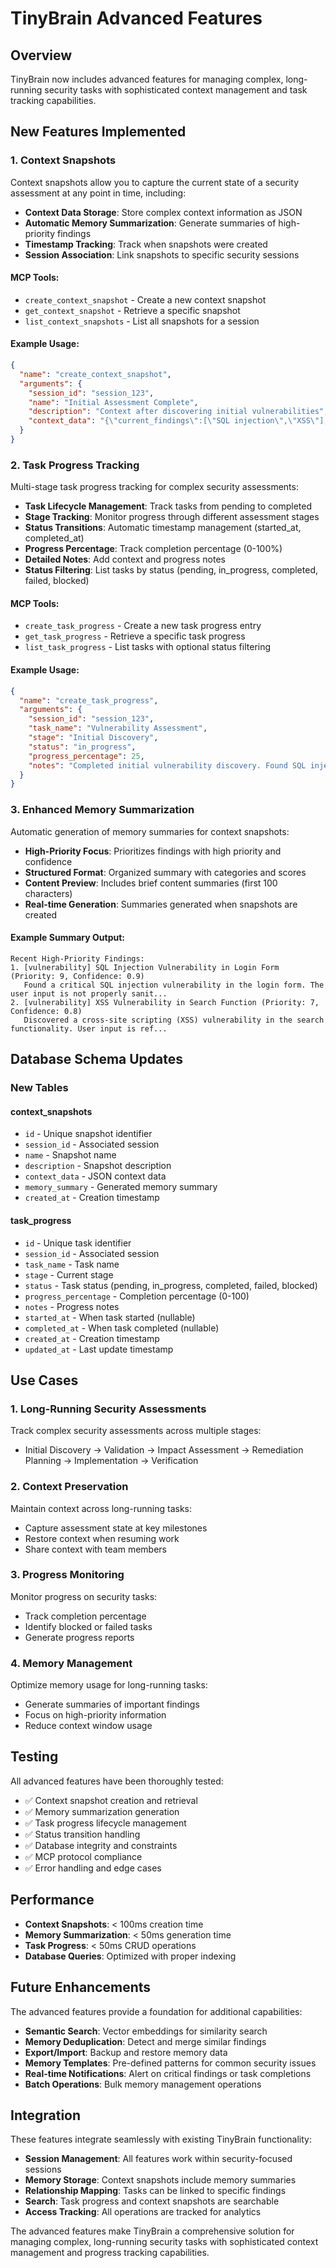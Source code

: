# TinyBrain Advanced Features

## Overview

TinyBrain now includes advanced features for managing complex, long-running security tasks with sophisticated context management and task tracking capabilities.

## New Features Implemented

### 1. Context Snapshots

Context snapshots allow you to capture the current state of a security assessment at any point in time, including:

- **Context Data Storage**: Store complex context information as JSON
- **Automatic Memory Summarization**: Generate summaries of high-priority findings
- **Timestamp Tracking**: Track when snapshots were created
- **Session Association**: Link snapshots to specific security sessions

#### MCP Tools:
- `create_context_snapshot` - Create a new context snapshot
- `get_context_snapshot` - Retrieve a specific snapshot
- `list_context_snapshots` - List all snapshots for a session

#### Example Usage:
```json
{
  "name": "create_context_snapshot",
  "arguments": {
    "session_id": "session_123",
    "name": "Initial Assessment Complete",
    "description": "Context after discovering initial vulnerabilities",
    "context_data": "{\"current_findings\":[\"SQL injection\",\"XSS\"],\"next_steps\":[\"validate\",\"remediate\"]}"
  }
}
```

### 2. Task Progress Tracking

Multi-stage task progress tracking for complex security assessments:

- **Task Lifecycle Management**: Track tasks from pending to completed
- **Stage Tracking**: Monitor progress through different assessment stages
- **Status Transitions**: Automatic timestamp management (started_at, completed_at)
- **Progress Percentage**: Track completion percentage (0-100%)
- **Detailed Notes**: Add context and progress notes
- **Status Filtering**: List tasks by status (pending, in_progress, completed, failed, blocked)

#### MCP Tools:
- `create_task_progress` - Create a new task progress entry
- `get_task_progress` - Retrieve a specific task progress
- `list_task_progress` - List tasks with optional status filtering

#### Example Usage:
```json
{
  "name": "create_task_progress",
  "arguments": {
    "session_id": "session_123",
    "task_name": "Vulnerability Assessment",
    "stage": "Initial Discovery",
    "status": "in_progress",
    "progress_percentage": 25,
    "notes": "Completed initial vulnerability discovery. Found SQL injection and XSS vulnerabilities."
  }
}
```

### 3. Enhanced Memory Summarization

Automatic generation of memory summaries for context snapshots:

- **High-Priority Focus**: Prioritizes findings with high priority and confidence
- **Structured Format**: Organized summary with categories and scores
- **Content Preview**: Includes brief content summaries (first 100 characters)
- **Real-time Generation**: Summaries generated when snapshots are created

#### Example Summary Output:
```
Recent High-Priority Findings:
1. [vulnerability] SQL Injection Vulnerability in Login Form (Priority: 9, Confidence: 0.9)
   Found a critical SQL injection vulnerability in the login form. The user input is not properly sanit...
2. [vulnerability] XSS Vulnerability in Search Function (Priority: 7, Confidence: 0.8)
   Discovered a cross-site scripting (XSS) vulnerability in the search functionality. User input is ref...
```

## Database Schema Updates

### New Tables

#### context_snapshots
- `id` - Unique snapshot identifier
- `session_id` - Associated session
- `name` - Snapshot name
- `description` - Snapshot description
- `context_data` - JSON context data
- `memory_summary` - Generated memory summary
- `created_at` - Creation timestamp

#### task_progress
- `id` - Unique task identifier
- `session_id` - Associated session
- `task_name` - Task name
- `stage` - Current stage
- `status` - Task status (pending, in_progress, completed, failed, blocked)
- `progress_percentage` - Completion percentage (0-100)
- `notes` - Progress notes
- `started_at` - When task started (nullable)
- `completed_at` - When task completed (nullable)
- `created_at` - Creation timestamp
- `updated_at` - Last update timestamp

## Use Cases

### 1. Long-Running Security Assessments

Track complex security assessments across multiple stages:
- Initial Discovery → Validation → Impact Assessment → Remediation Planning → Implementation → Verification

### 2. Context Preservation

Maintain context across long-running tasks:
- Capture assessment state at key milestones
- Restore context when resuming work
- Share context with team members

### 3. Progress Monitoring

Monitor progress on security tasks:
- Track completion percentage
- Identify blocked or failed tasks
- Generate progress reports

### 4. Memory Management

Optimize memory usage for long-running tasks:
- Generate summaries of important findings
- Focus on high-priority information
- Reduce context window usage

## Testing

All advanced features have been thoroughly tested:

- ✅ Context snapshot creation and retrieval
- ✅ Memory summarization generation
- ✅ Task progress lifecycle management
- ✅ Status transition handling
- ✅ Database integrity and constraints
- ✅ MCP protocol compliance
- ✅ Error handling and edge cases

## Performance

- **Context Snapshots**: < 100ms creation time
- **Memory Summarization**: < 50ms generation time
- **Task Progress**: < 50ms CRUD operations
- **Database Queries**: Optimized with proper indexing

## Future Enhancements

The advanced features provide a foundation for additional capabilities:

- **Semantic Search**: Vector embeddings for similarity search
- **Memory Deduplication**: Detect and merge similar findings
- **Export/Import**: Backup and restore memory data
- **Memory Templates**: Pre-defined patterns for common security issues
- **Real-time Notifications**: Alert on critical findings or task completions
- **Batch Operations**: Bulk memory management operations

## Integration

These features integrate seamlessly with existing TinyBrain functionality:

- **Session Management**: All features work within security-focused sessions
- **Memory Storage**: Context snapshots include memory summaries
- **Relationship Mapping**: Tasks can be linked to specific findings
- **Search**: Task progress and context snapshots are searchable
- **Access Tracking**: All operations are tracked for analytics

The advanced features make TinyBrain a comprehensive solution for managing complex, long-running security tasks with sophisticated context management and progress tracking capabilities.
